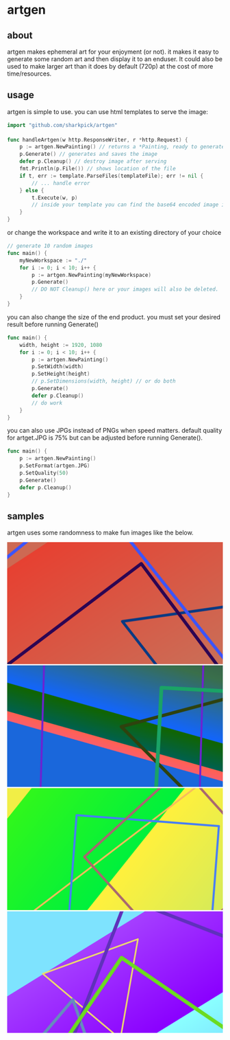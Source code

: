 # artgen

## about

artgen makes ephemeral art for your enjoyment (or not). it makes it easy to generate some random art and then display it to an enduser. It could also be used to make larger art than it does by default (720p) at the cost of more time/resources. 

## usage

artgen is simple to use. you can use html templates to serve the image:
```go
import "github.com/sharkpick/artgen"

func handleArtgen(w http.ResponseWriter, r *http.Request) {
    p := artgen.NewPainting() // returns a *Painting, ready to generate
    p.Generate() // generates and saves the image
    defer p.Cleanup() // destroy image after serving
    fmt.Println(p.File()) // shows location of the file
    if t, err := template.ParseFiles(templateFile); err != nil {
        // ... handle error 
    } else {
        t.Execute(w, p)
        // inside your template you can find the base64 encoded image in {{ .Image }}
    }
}
```

or change the workspace and write it to an existing directory of your choice
```go
// generate 10 random images
func main() {
    myNewWorkspace := "./"
    for i := 0; i < 10; i++ {
        p := artgen.NewPainting(myNewWorkspace)
        p.Generate()
        // DO NOT Cleanup() here or your images will also be deleted.
    }
}
```

you can also change the size of the end product. you must set your desired result before running Generate()
```go
func main() {
    width, height := 1920, 1080
    for i := 0; i < 10; i++ {
        p := artgen.NewPainting()
        p.SetWidth(width)
        p.SetHeight(height)
        // p.SetDimensions(width, height) // or do both
        p.Generate()
        defer p.Cleanup()
        // do work
    }
}
```

you can also use JPGs instead of PNGs when speed matters. default quality for artget.JPG is 75% but can be adjusted before running Generate().

```go
func main() {
    p := artgen.NewPainting()
    p.SetFormat(artgen.JPG)
    p.SetQuality(50)
    p.Generate()
    defer p.Cleanup()
}
```

## samples

artgen uses some randomness to make fun images like the below. 

![Sample 1](sample1.png)
![Sample 2](sample2.png)
![Sample 3](sample3.png)
![Sample 4](sample4.png)